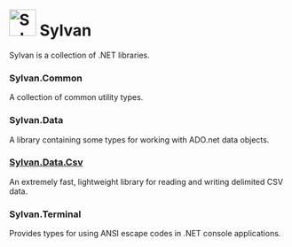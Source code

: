 # <img src="Sylvan.png" height="48" alt="Sylvan Logo"/> Sylvan

Sylvan is a collection of .NET libraries.

### Sylvan.Common
A collection of common utility types.

### Sylvan.Data
A library containing some types for working with ADO.net data objects.

### [Sylvan.Data.Csv](docs/Sylvan.Data.Csv.md)
An extremely fast, lightweight library for reading and writing delimited CSV data.

### Sylvan.Terminal
Provides types for using ANSI escape codes in .NET console applications.
